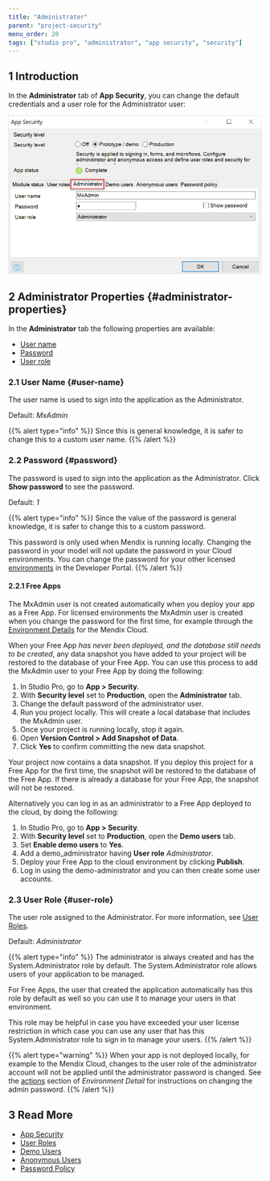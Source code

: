 ```yaml
---
title: "Administrator"
parent: "project-security"
menu_order: 20
tags: ["studio pro", "administrator", "app security", "security"]
---
```


## 1 Introduction

In the **Administrator** tab of **App Security**, you can change the default credentials and a user role for the Administrator user:

![](attachments/administrator/project-security-administrator.png)

## 2 Administrator Properties {#administrator-properties}

In the **Administrator** tab the following properties are available:

* [User name](#user-name)
* [Password](#password)
* [User role](#user-role)

### 2.1 User Name {#user-name}

The user name is used to sign into the application as the Administrator.

Default: *MxAdmin* 

{{% alert type="info" %}}
Since this is general knowledge, it is safer to change this to a custom user name.
{{% /alert %}}

### 2.2 Password {#password}

The password is used to sign into the application as the Administrator. Click **Show password** to see the password. 

Default: *1*

{{% alert type="info" %}}
Since the value of the password is general knowledge, it is safer to change this to a custom password.

This password is only used when Mendix is running locally. Changing the password in your model will not update the password in your Cloud environments. You can change the password for your other licensed [environments](/developerportal/deploy/environments-details) in the Developer Portal.
{{% /alert %}}

#### 2.2.1 Free Apps

The MxAdmin user is not created automatically when you deploy your app as a Free App. For licensed environments the MxAdmin user is created when you change the password for the first time, for example through the [Environment Details](/developerportal/deploy/environments-details) for the Mendix Cloud.

When your Free App *has never been deployed, and the database still needs to be created*, any data snapshot you have added to your project will be restored to the database of your Free App. You can use this process to add the MxAdmin user to your Free App by doing the following:

1. In Studio Pro, go to **App > Security**.
2. With **Security level** set to **Production**, open the **Administrator** tab.
3. Change the default password of the administrator user.
4. Run you project locally. This will create a local database that includes the MxAdmin user.
5. Once your project is running locally, stop it again.
6. Open **Version Control > Add Snapshot of Data**.
7. Click **Yes** to confirm committing the new data snapshot.

Your project now contains a data snapshot. If you deploy this project for a Free App for the first time, the snapshot will be restored to the database of the Free App. If there is already a database for your Free App, the snapshot will not be restored.

Alternatively you can log in as an administrator to a Free App deployed to the cloud, by doing the following:

1. In Studio Pro, go to **App > Security**.
2. With **Security level** set to **Production**, open the **Demo users** tab.
3. Set **Enable demo users** to **Yes**.
4. Add a demo_administrator having **User role** *Administrator*.
5. Deploy your Free App to the cloud environment by clicking **Publish**.
6. Log in using the demo-administrator and you can then create some user accounts.

### 2.3 User Role {#user-role}

The user role assigned to the Administrator. For more information, see [User Roles](user-roles). 

Default: *Administrator*

{{% alert type="info" %}}
The administrator is always created and has the System.Administrator role by default. The System.Administrator role allows users of your application to be managed. 

For Free Apps, the user that created the application automatically has this role by default as well so you can use it to manage your users in that environment.

This role may be helpful in case you have exceeded your user license restriction in which case you can use any user that has this System.Administrator role to sign in to manage your users.
{{% /alert %}}

{{% alert type="warning" %}}
When your app is not deployed locally, for example to the Mendix Cloud, changes to the user role of the administrator account will not be applied until the administrator password is changed. See the [actions](/developerportal/deploy/environments-details#actions) section of *Environment Detail* for instructions on changing the admin password.
{{% /alert %}}

## 3 Read More

* [App Security](project-security)
* [User Roles](user-roles)
* [Demo Users](demo-users)
* [Anonymous Users](anonymous-users)
* [Password Policy](password-policy)
